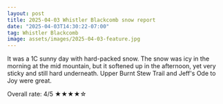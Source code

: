 ```yaml
---
layout: post
title: 2025-04-03 Whistler Blackcomb snow report
date: "2025-04-03T14:30:22-07:00"
tag: Whistler Blackcomb
image: assets/images/2025-04-03-feature.jpg
---
```


It was a 1C sunny day with hard-packed snow. The snow was icy in the morning at the mid mountain, but it softened up in the afternoon, yet very sticky and still hard underneath. Upper Burnt Stew Trail and Jeff's Ode to Joy were great.

Overall rate: 4/5 ★★★★☆
